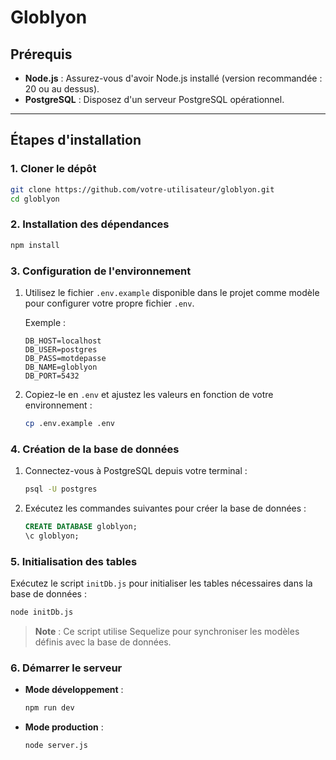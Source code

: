 # Globlyon

## Prérequis

- **Node.js** : Assurez-vous d'avoir Node.js installé (version recommandée : 20 ou au dessus).
- **PostgreSQL** : Disposez d'un serveur PostgreSQL opérationnel.

---

## Étapes d'installation

### 1. Cloner le dépôt

```bash
git clone https://github.com/votre-utilisateur/globlyon.git
cd globlyon
```

### 2. Installation des dépendances

```bash
npm install
```

### 3. Configuration de l'environnement

1. Utilisez le fichier `.env.example` disponible dans le projet comme modèle pour configurer votre propre fichier `.env`.

   Exemple :
   ```plaintext
   DB_HOST=localhost
   DB_USER=postgres
   DB_PASS=motdepasse
   DB_NAME=globlyon
   DB_PORT=5432
   ```

2. Copiez-le en `.env` et ajustez les valeurs en fonction de votre environnement :

   ```bash
   cp .env.example .env
   ```

### 4. Création de la base de données

1. Connectez-vous à PostgreSQL depuis votre terminal :
   ```bash
   psql -U postgres
   ```

2. Exécutez les commandes suivantes pour créer la base de données :
   ```sql
   CREATE DATABASE globlyon;
   \c globlyon;
   ```

### 5. Initialisation des tables

Exécutez le script `initDb.js` pour initialiser les tables nécessaires dans la base de données :

```bash
node initDb.js
```

> **Note** : Ce script utilise Sequelize pour synchroniser les modèles définis avec la base de données.

### 6. Démarrer le serveur

- **Mode développement** :
  ```bash
  npm run dev
  ```
- **Mode production** :
  ```bash
  node server.js
